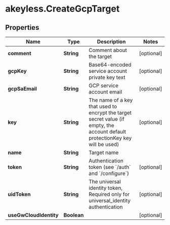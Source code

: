 # akeyless.CreateGcpTarget

## Properties

Name | Type | Description | Notes
------------ | ------------- | ------------- | -------------
**comment** | **String** | Comment about the target | [optional] 
**gcpKey** | **String** | Base64-encoded service account private key text | [optional] 
**gcpSaEmail** | **String** | GCP service account email | [optional] 
**key** | **String** | The name of a key that used to encrypt the target secret value (if empty, the account default protectionKey key will be used) | [optional] 
**name** | **String** | Target name | 
**token** | **String** | Authentication token (see &#x60;/auth&#x60; and &#x60;/configure&#x60;) | [optional] 
**uidToken** | **String** | The universal identity token, Required only for universal_identity authentication | [optional] 
**useGwCloudIdentity** | **Boolean** |  | [optional] 


